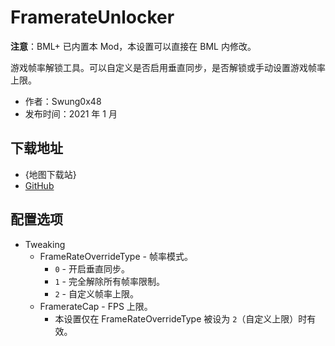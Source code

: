 # FramerateUnlocker

**注意**：BML+ 已内置本 Mod，本设置可以直接在 BML 内修改。

游戏帧率解锁工具。可以自定义是否启用垂直同步，是否解锁或手动设置游戏帧率上限。

- 作者：Swung0x48
- 发布时间：2021 年 1 月

## 下载地址

- {地图下载站}
- [GitHub](https://github.com/Swung0x48/FramerateUnlocker)

## 配置选项

- Tweaking
  * FrameRateOverrideType - 帧率模式。
    + `0` - 开启垂直同步。
    + `1` - 完全解除所有帧率限制。
    + `2` - 自定义帧率上限。
  * FramerateCap - FPS 上限。
    + 本设置仅在 FrameRateOverrideType 被设为 `2`（自定义上限）时有效。
